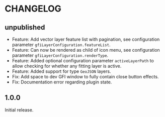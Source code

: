 # CHANGELOG

## unpublished

- Feature: Add vector layer feature list with pagination, see configuration parameter `gfiLayerConfiguration.featureList`.
- Feature: Can now be rendered as child of icon menu, see configuration parameter `gfiLayerConfiguration.renderType`.
- Feature: Added optional configuration parameter `activeLayerPath` to allow checking for whether any fitting layer is active.
- Feature: Added support for type `GeoJSON` layers.
- Fix: Add space to dev GFI window to fully contain close button effects.
- Fix: Documentation error regarding plugin state.

## 1.0.0

Initial release.
